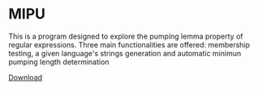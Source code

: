 # MIPU
This is a program designed to explore the pumping lemma property of regular expressions. Three main functionalities are offered: membership testing, a given language's strings generation and automatic minimun pumping length determination

[Download](https://github.com/JosueCom/MIPU/raw/master/MIPU.exe)
